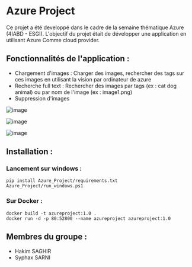# Azure Project
Ce projet a été developpé dans le cadre de la semaine thématique Azure (4IABD - ESGI).
L'objectif du projet était de développer une application en utilisant Azure Comme cloud provider.

## Fonctionnalités de l'application :
- Chargement d'images : Charger des images, rechercher des tags sur ces images en utilisant la vision par ordinateur de azure
- Recherche full text : Rechercher des images par tags (ex : cat dog animal) ou par nom de l'image (ex : image1.png)
- Suppression d'images


![image](https://user-images.githubusercontent.com/73503150/178021709-f9d4e49c-0aa1-4e75-b613-fffc96dae191.png)

![image](https://user-images.githubusercontent.com/73503150/178021913-378305ef-f887-4719-bf30-fe698508ecb1.png)

![image](https://user-images.githubusercontent.com/73503150/178022047-82da04f4-332d-4d80-85a2-0a6933064c37.png)


## Installation :

### Lancement sur windows :
```
pip install Azure_Project/requirements.txt
Azure_Project/run_windows.ps1
```

### Sur Docker :
```
docker build -t azureproject:1.0 . 
docker run -d -p 80:52800 --name azureproject azureproject:1.0
```

## Membres du groupe :
- Hakim SAGHIR
- Syphax SARNI
